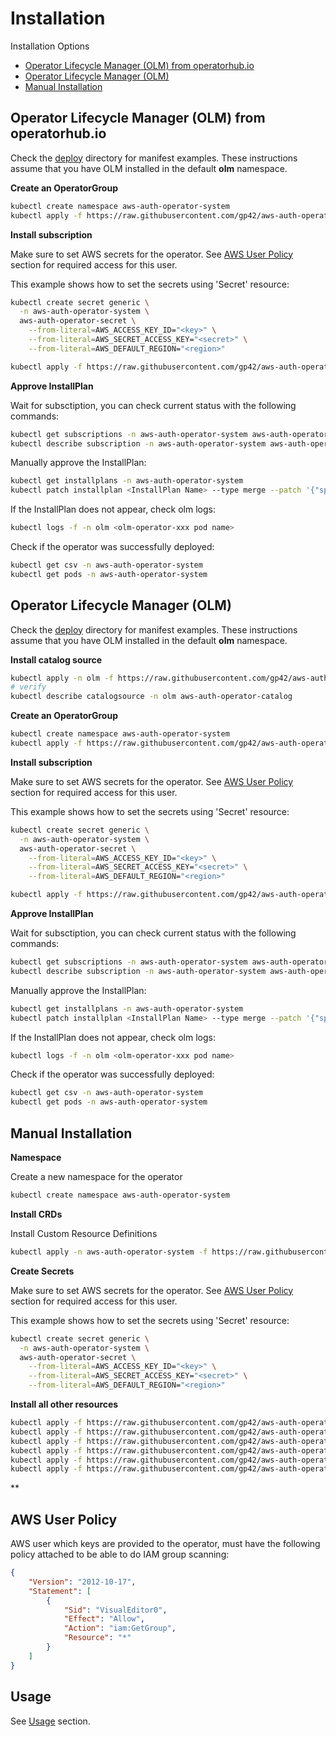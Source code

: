# Installation

Installation Options

- [Operator Lifecycle Manager (OLM) from
  operatorhub.io](#operator-lifecycle-manager-olm-from-operatorhubio)
- [Operator Lifecycle Manager (OLM)](#operator-lifecycle-manager-olm)
- [Manual Installation](#manual-installation)

## Operator Lifecycle Manager (OLM) from operatorhub.io
Check the [deploy](https://github.com/gp42/aws-auth-operator/tree/main/deploy) directory for manifest examples.
These instructions assume that you have OLM installed in the default **olm** namespace.

**Create an OperatorGroup**
```bash
kubectl create namespace aws-auth-operator-system
kubectl apply -f https://raw.githubusercontent.com/gp42/aws-auth-operator/main/deploy/operatorhub/operatorgroup.yaml
```

**Install subscription**

Make sure to set AWS secrets for the operator.
See [AWS User Policy](#aws-user-policy) section for required access for this user.

This example shows how to set the secrets using 'Secret' resource:

```bash
kubectl create secret generic \
  -n aws-auth-operator-system \
  aws-auth-operator-secret \
    --from-literal=AWS_ACCESS_KEY_ID="<key>" \
    --from-literal=AWS_SECRET_ACCESS_KEY="<secret>" \
    --from-literal=AWS_DEFAULT_REGION="<region>"

kubectl apply -f https://raw.githubusercontent.com/gp42/aws-auth-operator/main/deploy/operatorhub/subscription.yaml
```

**Approve InstallPlan**

Wait for subsctiption, you can check current status with the following commands:
```bash
kubectl get subscriptions -n aws-auth-operator-system aws-auth-operator
kubectl describe subscription -n aws-auth-operator-system aws-auth-operator
```

Manually approve the InstallPlan:
```bash
kubectl get installplans -n aws-auth-operator-system
kubectl patch installplan <InstallPlan Name> --type merge --patch '{"spec": {"approved": true}}'
```

If the InstallPlan does not appear, check olm logs:
```bash
kubectl logs -f -n olm <olm-operator-xxx pod name>
```

Check if the operator was successfully deployed:
```bash
kubectl get csv -n aws-auth-operator-system
kubectl get pods -n aws-auth-operator-system
```

## Operator Lifecycle Manager (OLM)
Check the [deploy](https://github.com/gp42/aws-auth-operator/tree/main/deploy) directory for manifest examples.
These instructions assume that you have OLM installed in the default **olm** namespace.

**Install catalog source**

```bash
kubectl apply -n olm -f https://raw.githubusercontent.com/gp42/aws-auth-operator/main/deploy/olm/catalogsource.yaml
# verify
kubectl describe catalogsource -n olm aws-auth-operator-catalog
```

**Create an OperatorGroup**
```bash
kubectl create namespace aws-auth-operator-system
kubectl apply -f https://raw.githubusercontent.com/gp42/aws-auth-operator/main/deploy/olm/operatorgroup.yaml
```

**Install subscription**

Make sure to set AWS secrets for the operator.
See [AWS User Policy](#aws-user-policy) section for required access for this user.

This example shows how to set the secrets using 'Secret' resource:

```bash
kubectl create secret generic \
  -n aws-auth-operator-system \
  aws-auth-operator-secret \
    --from-literal=AWS_ACCESS_KEY_ID="<key>" \
    --from-literal=AWS_SECRET_ACCESS_KEY="<secret>" \
    --from-literal=AWS_DEFAULT_REGION="<region>"

kubectl apply -f https://raw.githubusercontent.com/gp42/aws-auth-operator/main/deploy/olm/subscription.yaml
```

**Approve InstallPlan**

Wait for subsctiption, you can check current status with the following commands:
```bash
kubectl get subscriptions -n aws-auth-operator-system aws-auth-operator
kubectl describe subscription -n aws-auth-operator-system aws-auth-operator
```

Manually approve the InstallPlan:
```bash
kubectl get installplans -n aws-auth-operator-system
kubectl patch installplan <InstallPlan Name> --type merge --patch '{"spec": {"approved": true}}'
```

If the InstallPlan does not appear, check olm logs:
```bash
kubectl logs -f -n olm <olm-operator-xxx pod name>
```

Check if the operator was successfully deployed:
```bash
kubectl get csv -n aws-auth-operator-system
kubectl get pods -n aws-auth-operator-system
```

## Manual Installation
**Namespace**

Create a new namespace for the operator
```bash
kubectl create namespace aws-auth-operator-system
```

**Install CRDs**

Install Custom Resource Definitions
```bash
kubectl apply -n aws-auth-operator-system -f https://raw.githubusercontent.com/gp42/aws-auth-operator/main/deploy/manual/crds.yaml
```

**Create Secrets**

Make sure to set AWS secrets for the operator.
See [AWS User Policy](#aws-user-policy) section for required access for this user.

This example shows how to set the secrets using 'Secret' resource:

```bash
kubectl create secret generic \
  -n aws-auth-operator-system \
  aws-auth-operator-secret \
    --from-literal=AWS_ACCESS_KEY_ID="<key>" \
    --from-literal=AWS_SECRET_ACCESS_KEY="<secret>" \
    --from-literal=AWS_DEFAULT_REGION="<region>"
```

**Install all other resources**
```bash
kubectl apply -f https://raw.githubusercontent.com/gp42/aws-auth-operator/main/deploy/manual/serviceaccount.yaml
kubectl apply -f https://raw.githubusercontent.com/gp42/aws-auth-operator/main/deploy/manual/deployment.yaml
kubectl apply -f https://raw.githubusercontent.com/gp42/aws-auth-operator/main/deploy/manual/role.yaml
kubectl apply -f https://raw.githubusercontent.com/gp42/aws-auth-operator/main/deploy/manual/role_binding.yaml
kubectl apply -f https://raw.githubusercontent.com/gp42/aws-auth-operator/main/deploy/manual/role_leader_election.yaml
kubectl apply -f https://raw.githubusercontent.com/gp42/aws-auth-operator/main/deploy/manual/role_binding_leader_election.yaml
```

** 

## AWS User Policy

AWS user which keys are provided to the operator, must have the following policy attached to be able
to do IAM group scanning:

```json
{
    "Version": "2012-10-17",
    "Statement": [
        {
            "Sid": "VisualEditor0",
            "Effect": "Allow",
            "Action": "iam:GetGroup",
            "Resource": "*"
        }
    ]
}
```

## Usage
See [Usage](usage.md) section.
